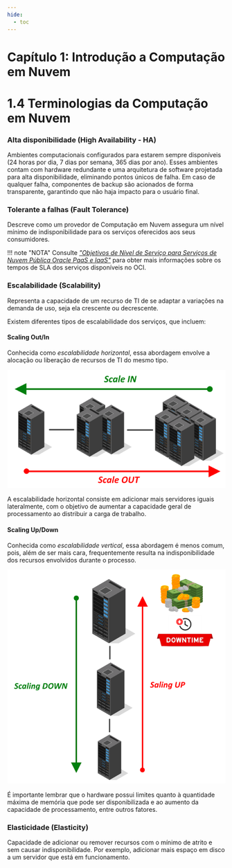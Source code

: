 ```yaml
---
hide:
  - toc
---
```


# Capítulo 1: Introdução a Computação em Nuvem

# 1.4 Terminologias da Computação em Nuvem

### **Alta disponibilidade (High Availability - HA)**

Ambientes computacionais configurados para estarem sempre disponíveis (24 horas por dia, 7 dias por semana, 365 dias por ano). Esses ambientes contam com hardware redundante e uma arquitetura de software projetada para alta disponibilidade, eliminando pontos únicos de falha. Em caso de qualquer falha, componentes de backup são acionados de forma transparente, garantindo que não haja impacto para o usuário final.

### **Tolerante a falhas (Fault Tolerance)**

Descreve como um provedor de Computação em Nuvem assegura um nível mínimo de indisponibilidade para os serviços oferecidos aos seus consumidores.

!!! note "NOTA"
    Consulte <a href="https://docs.oracle.com/pt-br/iaas/Content/General/Reference/servicelevelobjectives.htm" target="_blank"><i>"Objetivos de Nível de Serviço para Serviços de Nuvem Pública Oracle PaaS e IaaS"</i></a> para obter mais informações sobre os tempos de SLA dos serviços disponíveis no OCI.

### **Escalabilidade (Scalability)**

Representa a capacidade de um recurso de TI de se adaptar a variações na demanda de uso, seja ela crescente ou decrescente.

Existem diferentes tipos de escalabilidade dos serviços, que incluem:

#### **Scaling Out/In**

Conhecida como _escalabilidade horizontal_, essa abordagem envolve a alocação ou liberação de recursos de TI do mesmo tipo.

![alt_text](./img/scale-out-in-1.png "Scaling Out/In")

A escalabilidade horizontal consiste em adicionar mais servidores iguais lateralmente, com o objetivo de aumentar a capacidade geral de processamento ao distribuir a carga de trabalho.

#### **Scaling Up/Down**

Conhecida como _escalabilidade vertical_, essa abordagem é menos comum, pois, além de ser mais cara, frequentemente resulta na indisponibilidade dos recursos envolvidos durante o processo.

![alt_text](./img/scale-up-down-1.png "Scaling Up/Down")

É importante lembrar que o hardware possui limites quanto à quantidade máxima de memória que pode ser disponibilizada e ao aumento da capacidade de processamento, entre outros fatores.

### **Elasticidade (Elasticity)**

Capacidade de adicionar ou remover recursos com o mínimo de atrito e sem causar indisponibilidade. Por exemplo, adicionar mais espaço em disco a um servidor que está em funcionamento.